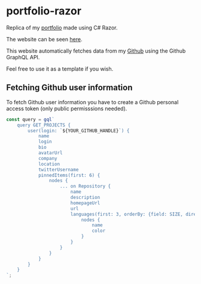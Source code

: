 # portfolio-razor

Replica of my [portfolio](https://github.com/hougesen/portfolio) made using C# Razor.

The website can be seen [here](https://hougesen-portfolio-sbr4o.ondigitalocean.app/). 

This website automatically fetches data from my [Github](https://github.com/hougesen) using the Github GraphQL API.

Feel free to use it as a template if you wish.

## Fetching Github user information

To fetch Github user information you have to create a Github personal access token (only public permisssions needed). 

```js
const query = gql`
    query GET_PROJECTS {
        user(login: `${YOUR_GITHUB_HANDLE}`) {
            name
            login
            bio
            avatarUrl
            company
            location
            twitterUsername
            pinnedItems(first: 6) {
                nodes {
                    ... on Repository {
                        name
                        description
                        homepageUrl
                        url
                        languages(first: 3, orderBy: {field: SIZE, direction: DESC}) {
                            nodes {
                                name
                                color
                            }
                        }
                    }
                }
            }
        }
    }
`;
```
